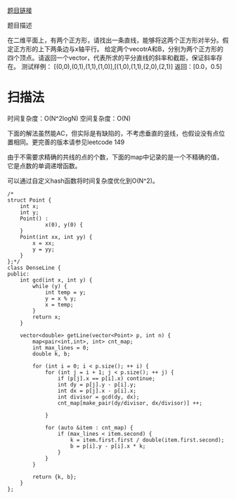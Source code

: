 [题目链接][1]

题目描述

在二维平面上，有两个正方形，请找出一条直线，能够将这两个正方形对半分。假定正方形的上下两条边与x轴平行。
给定两个vecotrA和B，分别为两个正方形的四个顶点。请返回一个vector，代表所求的平分直线的斜率和截距，保证斜率存在。
测试样例：
[(0,0),(0,1),(1,1),(1,0)],[(1,0),(1,1),(2,0),(2,1)]
返回：[0.0，0.5]

# 扫描法
时间复杂度：O(N^2logN)
空间复杂度：O(N)

下面的解法虽然能AC，但实际是有缺陷的，不考虑垂直的竖线，也假设没有点位置相同。更完善的版本请参见leetcode 149

由于不需要求精确的共线的点的个数，下面的map中记录的是一个不精确的值，它是点数的单调递增函数。

可以通过自定义hash函数将时间复杂度优化到O(N^2)。

```
/*
struct Point {
    int x;
    int y;
    Point() :
            x(0), y(0) {
    }
    Point(int xx, int yy) {
        x = xx;
        y = yy;
    }
};*/
class DenseLine {
public:
    int gcd(int x, int y) {
       	while (y) {
            int temp = y;
            y = x % y;
            x = temp;
        }
        return x;
    }
    
    vector<double> getLine(vector<Point> p, int n) {
        map<pair<int,int>, int> cnt_map;
        int max_lines = 0;
        double k, b;
        
        for (int i = 0; i < p.size(); ++ i) {
            for (int j = i + 1; j < p.size(); ++ j) {
                if (p[j].x == p[i].x) continue;
				int dy = p[j].y - p[i].y;
                int dx = p[j].x - p[i].x;
               	int divisor = gcd(dy, dx);
                cnt_map[make_pair(dy/divisor, dx/divisor)] ++;  
    
            }
            
           	for (auto &item : cnt_map) {
                if (max_lines < item.second) {
                    k = item.first.first / double(item.first.second);
                    b = p[i].y - p[i].x * k;
                }
            }
        }
        
        return {k, b};
    }
};
```


[1]: http://www.nowcoder.com/practice/e51af77572f74a5fa069b4d5a3a0953e?tpId=8&tqId=11029&rp=2&ru=/ta/cracking-the-coding-interview&qru=/ta/cracking-the-coding-interview/question-ranking